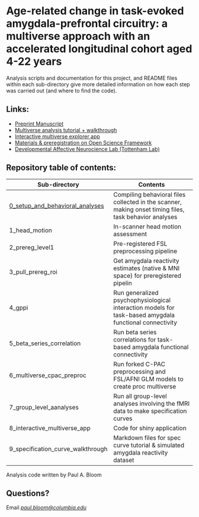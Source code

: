 # Age-related change in task-evoked amygdala-prefrontal circuitry: a multiverse approach with an accelerated longitudinal cohort aged 4-22 years

Analysis scripts and documentation for this project, and README files within each sub-directory give more detailed information on how each step was carried out (and where to find the code). 

## Links:

* [Preprint Manuscript](osf.io)
* [Multiverse analysis tutorial + walkthrough](https://pab2163.github.io/amygdala_mpfc_multiverse/into_the_bayesian_multiverse.html)
* [Interactive multiverse explorer app](https://pbloom.shinyapps.io/amygdala_mpfc_multiverse/)
* [Materials & preregistration on Open Science Framework](https://osf.io/hvdmx/)
* [Developmental Affective Neurocience Lab (Tottenham Lab)](https://danlab.psychology.columbia.edu/)

## Repository table of contents:

| Sub-directory      | Contents |
| ----------- | ----------- |
| [0_setup_and_behavioral_analyses](0_setup_and_behavioral_analyses/REAME.md)      | Compiling behavioral files collected in the scanner, making onset timing files, task behavior analyses       |
| 1_head_motion   | In-scanner head motion assessment        |
| 2_prereg_level1      | Pre-registered FSL preprocessing pipeline      |
| 3_pull_prereg_roi  | Get amygdala reactivity estimates (native & MNI space) for preregistered pipelin  |
| 4_gppi     | Run generalized psychophysiological interaction models for task-based amygdala functional connectivity       |
| 5_beta_series_correlation  | Run beta series correlations for task-based amygdala functional connectivity         |
| 6_multiverse_cpac_preproc      | Run forked C-PAC preprocessing and FSL/AFNI GLM models to create proc multiverse       |
| 7_group_level_aanalyses  | Run all group-level analyses involving the fMRI data to make specification curves      |
| 8_interactive_multiverse_app      | Code for shiny application       |
| 9_specification_curve_walkthrough  | Markdown files for spec curve tutorial & simulated amygdala reactivity dataset |


Analysis code written by Paul A. Bloom

## Questions? 

Email *paul.bloom@columbia.edu*
